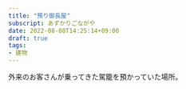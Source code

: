 ```yaml
---
title: "預り御長屋"
subscript: あずかりごながや
date: 2022-08-08T14:25:14+09:00
draft: true
tags:
- 建物
---
```


外来のお客さんが乗ってきた駕籠を預かっていた場所。
